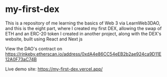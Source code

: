 # my-first-dex
This is a repository of me learning the basics of Web 3 via LearnWeb3DAO, and this is the eight part, where I created my first DEX, allowing the swap of ETH and an ERC-20 token I created in another project, along with the DEX's website, built using React and Next js

View the DAO's contract on https://rinkeby.etherscan.io/address/0xdA4e86CC54eEB2b2ae924ca9D11E12A0F73aC74B

Live demo site: https://my-first-dex.vercel.app/
